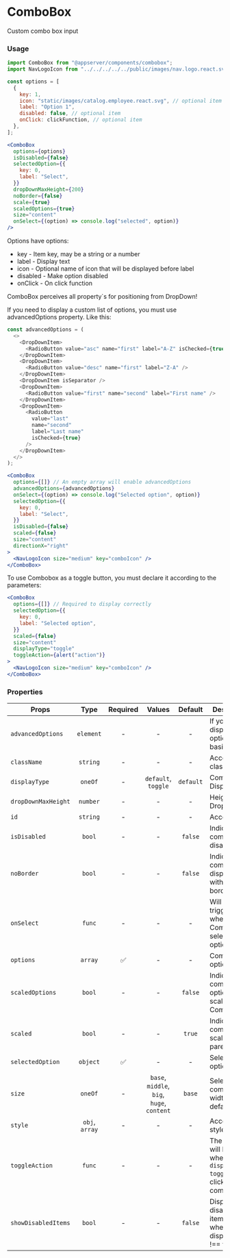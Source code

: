 # ComboBox

Custom combo box input

### Usage

```js
import ComboBox from "@appserver/components/combobox";
import NavLogoIcon from "../../../../../public/images/nav.logo.react.svg";
```

```js
const options = [
  {
    key: 1,
    icon: "static/images/catalog.employee.react.svg", // optional item
    label: "Option 1",
    disabled: false, // optional item
    onClick: clickFunction, // optional item
  },
];
```

```jsx
<ComboBox
  options={options}
  isDisabled={false}
  selectedOption={{
    key: 0,
    label: "Select",
  }}
  dropDownMaxHeight={200}
  noBorder={false}
  scale={true}
  scaledOptions={true}
  size="content"
  onSelect={(option) => console.log("selected", option)}
/>
```

Options have options:

- key - Item key, may be a string or a number
- label - Display text
- icon - Optional name of icon that will be displayed before label
- disabled - Make option disabled
- onClick - On click function

ComboBox perceives all property`s for positioning from DropDown!

If you need to display a custom list of options, you must use advancedOptions property. Like this:

```js
const advancedOptions = (
  <>
    <DropDownItem>
      <RadioButton value="asc" name="first" label="A-Z" isChecked={true} />
    </DropDownItem>
    <DropDownItem>
      <RadioButton value="desc" name="first" label="Z-A" />
    </DropDownItem>
    <DropDownItem isSeparator />
    <DropDownItem>
      <RadioButton value="first" name="second" label="First name" />
    </DropDownItem>
    <DropDownItem>
      <RadioButton
        value="last"
        name="second"
        label="Last name"
        isChecked={true}
      />
    </DropDownItem>
  </>
);
```

```jsx
<ComboBox
  options={[]} // An empty array will enable advancedOptions
  advancedOptions={advancedOptions}
  onSelect={(option) => console.log("Selected option", option)}
  selectedOption={{
    key: 0,
    label: "Select",
  }}
  isDisabled={false}
  scaled={false}
  size="content"
  directionX="right"
>
  <NavLogoIcon size="medium" key="comboIcon" />
</ComboBox>
```

To use Combobox as a toggle button, you must declare it according to the parameters:

```jsx
<ComboBox
  options={[]} // Required to display correctly
  selectedOption={{
    key: 0,
    label: "Selected option",
  }}
  scaled={false}
  size="content"
  displayType="toggle"
  toggleAction={alert("action")}
>
  <NavLogoIcon size="medium" key="comboIcon" />
</ComboBox>
```

### Properties

| Props               |      Type      | Required |                   Values                   |  Default  | Description                                                                            |
| ------------------- | :------------: | :------: | :----------------------------------------: | :-------: | -------------------------------------------------------------------------------------- |
| `advancedOptions`   |   `element`    |    -     |                     -                      |     -     | If you need display options not basic options                                          |
| `className`         |    `string`    |    -     |                     -                      |     -     | Accepts class                                                                          |
| `displayType`       |    `oneOf`     |    -     |            `default`, `toggle`             | `default` | Component Display Type                                                                 |
| `dropDownMaxHeight` |    `number`    |    -     |                     -                      |     -     | Height of Dropdown                                                                     |
| `id`                |    `string`    |    -     |                     -                      |     -     | Accepts id                                                                             |
| `isDisabled`        |     `bool`     |    -     |                     -                      |  `false`  | Indicates that component is disabled                                                   |
| `noBorder`          |     `bool`     |    -     |                     -                      |  `false`  | Indicates that component is displayed without borders                                  |
| `onSelect`          |     `func`     |    -     |                     -                      |     -     | Will be triggered whenever an ComboBox is selected option                              |
| `options`           |    `array`     |    ✅    |                     -                      |     -     | Combo box options                                                                      |
| `scaledOptions`     |     `bool`     |    -     |                     -                      |  `false`  | Indicates that component`s options is scaled by ComboButton                            |
| `scaled`            |     `bool`     |    -     |                     -                      |  `true`   | Indicates that component is scaled by parent                                           |
| `selectedOption`    |    `object`    |    ✅    |                     -                      |     -     | Selected option                                                                        |
| `size`              |    `oneOf`     |    -     | `base`, `middle`, `big`, `huge`, `content` |  `base`   | Select component width, one of default                                                 |
| `style`             | `obj`, `array` |    -     |                     -                      |     -     | Accepts css style                                                                      |
| `toggleAction`      |     `func`     |    -     |                     -                      |     -     | The event will be raised when using `displayType: toggle` when clicking on a component |
| `showDisabledItems` |     `bool`     |    -     |                     -                      |  `false`  | Display disabled items or not when displayType !== toggle                              |
